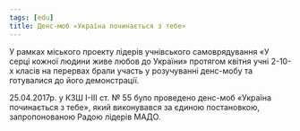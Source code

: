 ```yaml
---
tags: [edu]
title: Денс-моб «Україна починається з тебе»
---
```


У рамках міського проекту лідерів учнівського самоврядування «У серці кожної людини живе любов до України» протягом квітня учні 2-10-х класів на перервах брали участь у розучуванні денс-мобу та готувалися до його демонстрації.

25.04.2017р. у КЗШ І-ІІІ ст. № 55 було проведено денс-моб «Україна починається з тебе», який виконувався за єдиною постановкою, запропонованою Радою лідерів МАДО.

<youtube id="2GRclF-cAdM"></youtube>

